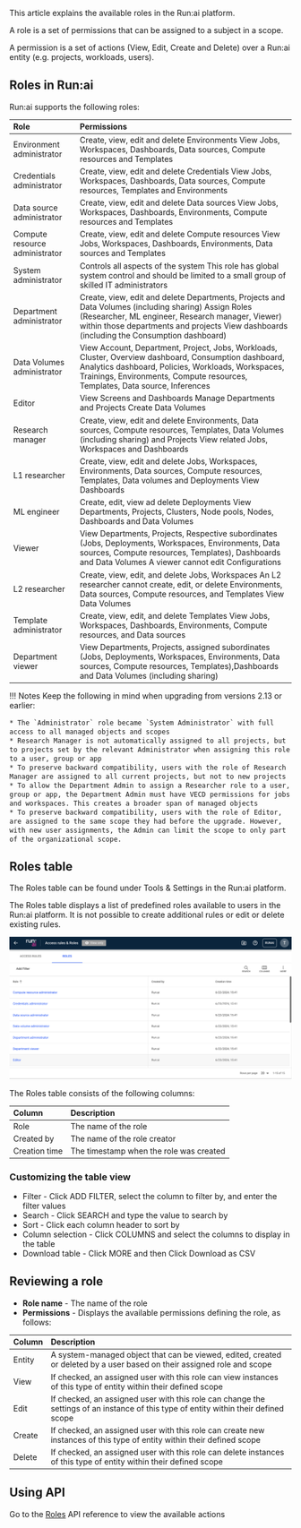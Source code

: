   
This article explains the available roles in the Run:ai platform.

A role is a set of permissions that can be assigned to a subject in a scope.

A permission is a set of actions (View, Edit, Create and Delete) over a Run:ai entity (e.g. projects, workloads, users).

## Roles in Run:ai

Run:ai supports the following roles:

| Role | Permissions |
| :---- | :---- |
| Environment administrator | Create, view, edit and delete Environments View Jobs, Workspaces, Dashboards, Data sources, Compute resources and Templates |
| Credentials administrator | Create, view, edit and delete Credentials View Jobs, Workspaces, Dashboards, Data sources, Compute resources, Templates and Environments |
| Data source administrator | Create, view, edit and delete Data sources View Jobs, Workspaces, Dashboards, Environments, Compute resources and Templates |
| Compute resource administrator | Create, view, edit and delete Compute resources View Jobs, Workspaces, Dashboards, Environments, Data sources and Templates |
| System administrator | Controls all aspects of the system This role has global system control and should be limited to a small group of skilled IT administrators |
| Department administrator | Create, view, edit and delete Departments, Projects and Data Volumes (including sharing) Assign Roles (Researcher, ML engineer, Research manager, Viewer) within those departments and projects View dashboards (including the Consumption dashboard) |
| Data Volumes administrator | View Account, Department, Project, Jobs, Workloads, Cluster, Overview dashboard, Consumption dashboard, Analytics dashboard, Policies, Workloads, Workspaces, Trainings, Environments, Compute resources, Templates, Data source, Inferences |
| Editor | View Screens and Dashboards Manage Departments and Projects Create Data Volumes |
| Research manager | Create, view, edit and delete Environments, Data sources, Compute resources, Templates, Data Volumes (including sharing) and Projects View related Jobs, Workspaces and Dashboards |
| L1 researcher | Create, view, edit and delete Jobs, Workspaces, Environments, Data sources, Compute resources, Templates, Data volumes and Deployments View Dashboards |
| ML engineer | Create, edit, view ad delete Deployments View Departments, Projects, Clusters, Node pools, Nodes, Dashboards and Data Volumes |
| Viewer | View Departments, Projects, Respective subordinates (Jobs, Deployments, Workspaces, Environments, Data sources, Compute resources, Templates), Dashboards and Data Volumes A viewer cannot edit Configurations |
| L2 researcher | Create, view, edit, and delete Jobs, Workspaces An L2 researcher cannot create, edit, or delete Environments, Data sources, Compute resources, and Templates View Data Volumes |
| Template administrator | Create, view, edit, and delete Templates View Jobs, Workspaces, Dashboards, Environments, Compute resources, and Data sources |
| Department viewer | View Departments, Projects, assigned subordinates (Jobs, Deployments, Workspaces, Environments, Data sources, Compute resources, Templates),Dashboards and Data Volumes (including sharing) |

!!! Notes
    Keep the following in mind when upgrading from versions 2.13 or earlier:

    * The `Administrator` role became `System Administrator` with full access to all managed objects and scopes  
    * Research Manager is not automatically assigned to all projects, but to projects set by the relevant Administrator when assigning this role to a user, group or app  
    * To preserve backward compatibility, users with the role of Research Manager are assigned to all current projects, but not to new projects  
    * To allow the Department Admin to assign a Researcher role to a user, group or app, the Department Admin must have VECD permissions for jobs and workspaces. This creates a broader span of managed objects  
    * To preserve backward compatibility, users with the role of Editor, are assigned to the same scope they had before the upgrade. However, with new user assignments, the Admin can limit the scope to only part of the organizational scope.

## Roles table

The Roles table can be found under Tools & Settings in the Run:ai platform.

The Roles table displays a list of predefined roles available to users in the Run:ai platform. It is not possible to create additional rules or edit or delete existing rules.



![](img/rolestable.png)


The Roles table consists of the following columns:

| Column | Description |
| :---- | :---- |
| Role | The name of the role |
| Created by | The name of the role creator |
| Creation time | The timestamp when the role was created |

### Customizing the table view

* Filter - Click ADD FILTER, select the column to filter by, and enter the filter values  
* Search - Click SEARCH and type the value to search by  
* Sort - Click each column header to sort by  
* Column selection - Click COLUMNS and select the columns to display in the table  
* Download table - Click MORE and then Click Download as CSV

## Reviewing a role

* **Role name** - The name of the role  
* **Permissions** - Displays the available permissions defining the role, as follows:

| Column | Description |
| :---- | :---- |
| Entity | A system-managed object that can be viewed, edited, created or deleted by a user based on their assigned role and scope |
| View | If checked, an assigned user with this role can view instances of this type of entity within their defined scope |
| Edit | If checked, an assigned user with this role can change the settings of an instance of this type of entity within their defined scope |
| Create | If checked, an assigned user with this role can create new instances of this type of entity within their defined scope |
| Delete | If checked, an assigned user with this role can delete instances of this type of entity within their defined scope |

## Using API
  Go to the [Roles](https://app.run.ai/api/docs#tag/Roles) API reference to view the available actions


